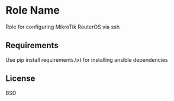 Role Name
=========

Role for configuring MikroTik RouterOS via ssh

Requirements
------------
Use pip install requirements.txt for installing ansible dependencies 

License
-------

BSD
